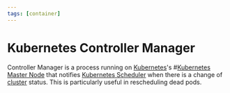 ```yaml
---
tags: [container]
---
```


# Kubernetes Controller Manager

Controller Manager is a process running on [Kubernetes](202201291535.md)'s
#[Kubernetes Master Node](202202012056.md) that notifies [Kubernetes Scheduler](202202012216.md)
when there is a change of [cluster](202304251207.md) status. This is
particularly useful in rescheduling dead pods.
